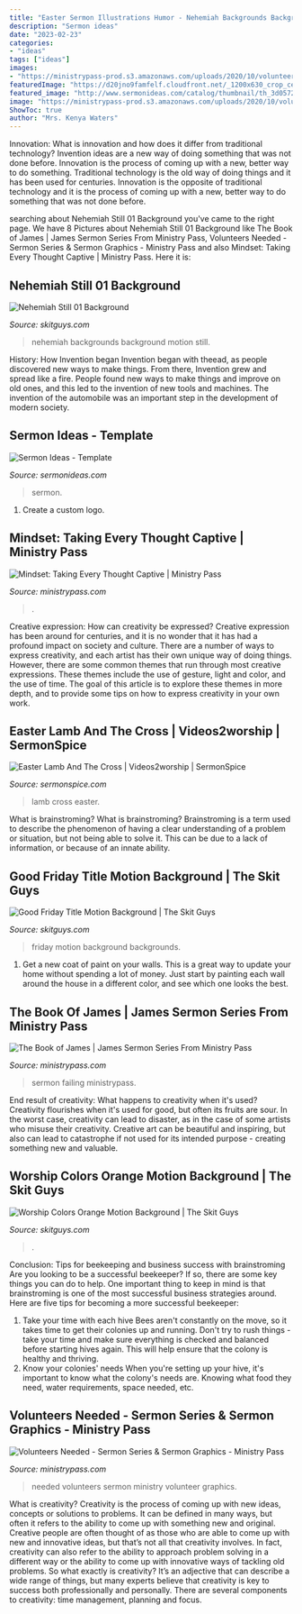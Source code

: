 ```yaml
---
title: "Easter Sermon Illustrations Humor - Nehemiah Backgrounds Background Motion Still"
description: "Sermon ideas"
date: "2023-02-23"
categories:
- "ideas"
tags: ["ideas"]
images:
- "https://ministrypass-prod.s3.amazonaws.com/uploads/2020/10/volunteer-title-1-Wide-16x9-1.jpg"
featuredImage: "https://d20jno9famfelf.cloudfront.net/_1200x630_crop_center-center_82_none/Nehemiah_Still_01_CNM-HD.jpg?mtime=20180720120500"
featured_image: "http://www.sermonideas.com/catalog/thumbnail/th_3d057283-a643-4.jpg"
image: "https://ministrypass-prod.s3.amazonaws.com/uploads/2020/10/volunteer-title-1-Wide-16x9-1.jpg"
ShowToc: true
author: "Mrs. Kenya Waters"
---
```



Innovation: What is innovation and how does it differ from traditional technology?
Invention ideas are a new way of doing something that was not done before. Innovation is the process of coming up with a new, better way to do something. Traditional technology is the old way of doing things and it has been used for centuries. Innovation is the opposite of traditional technology and it is the process of coming up with a new, better way to do something that was not done before.

	

		
searching about Nehemiah Still 01 Background you've came to the right page. We have 8 Pictures about Nehemiah Still 01 Background like The Book of James | James Sermon Series From Ministry Pass, Volunteers Needed - Sermon Series &amp; Sermon Graphics - Ministry Pass and also Mindset: Taking Every Thought Captive | Ministry Pass. Here it is:
		
    
## Nehemiah Still 01 Background

<img loading=lazy src="https://d20jno9famfelf.cloudfront.net/_1200x630_crop_center-center_82_none/Nehemiah_Still_01_CNM-HD.jpg?mtime=20180720120500" onerror="this.onerror=null;this.src='https://tse3.mm.bing.net/th?id=OIP.qFsPuFnjO5moFEFILXN4xgHaD4&amp;pid=15.1';" alt="Nehemiah Still 01 Background">

_Source: skitguys.com_

>nehemiah backgrounds background motion still. 

	

History: How Invention began
Invention began with theead, as people discovered new ways to make things. From there, Invention grew and spread like a fire. People found new ways to make things and improve on old ones, and this led to the invention of new tools and machines. The invention of the automobile was an important step in the development of modern society.

    
## Sermon Ideas - Template

<img loading=lazy src="http://www.sermonideas.com/catalog/thumbnail/th_3d057283-a643-4.jpg" onerror="this.onerror=null;this.src='https://tse1.mm.bing.net/th?id=OIP.r1Un03woLZbXxMGn8sWkMwAAAA&amp;pid=15.1';" alt="Sermon Ideas - Template">

_Source: sermonideas.com_

>sermon. 

	

1. Create a custom logo.

    
## Mindset: Taking Every Thought Captive | Ministry Pass

<img loading=lazy src="https://ministrypass-prod.s3.amazonaws.com/uploads/2020/12/Mindset-Taking-Every-Thought-Captive-Sermon-Series.jpg" onerror="this.onerror=null;this.src='https://tse3.mm.bing.net/th?id=OIP.P9gZ201v73GgcOQTYz-8QQHaEL&amp;pid=15.1';" alt="Mindset: Taking Every Thought Captive | Ministry Pass">

_Source: ministrypass.com_

>. 

	

Creative expression: How can creativity be expressed?
Creative expression has been around for centuries, and it is no wonder that it has had a profound impact on society and culture. There are a number of ways to express creativity, and each artist has their own unique way of doing things. However, there are some common themes that run through most creative expressions. These themes include the use of gesture, light and color, and the use of time. The goal of this article is to explore these themes in more depth, and to provide some tips on how to express creativity in your own work.

    
## Easter Lamb And The Cross | Videos2worship | SermonSpice

<img loading=lazy src="http://sermonspiceuploads.s3.amazonaws.com/2259/fp_44942/2259_6ee1c23c_full.jpg" onerror="this.onerror=null;this.src='https://tse1.mm.bing.net/th?id=OIP.-bmt5HSvjPywBu5lx7U-cwHaEK&amp;pid=15.1';" alt="Easter Lamb And The Cross | Videos2worship | SermonSpice">

_Source: sermonspice.com_

>lamb cross easter. 

	

What is brainstroming?
What is brainstroming? Brainstroming is a term used to describe the phenomenon of having a clear understanding of a problem or situation, but not being able to solve it. This can be due to a lack of information, or because of an innate ability.

    
## Good Friday Title Motion Background | The Skit Guys

<img loading=lazy src="https://skitguys.com/media/images/video/_1200x630_crop_center-center_82_none/Good_Friday_Title_Still_Shift-HD.jpg?mtime=1532041975" onerror="this.onerror=null;this.src='https://tse1.mm.bing.net/th?id=OIP.vYN8gPPefqrr90QbzJj1mQHaD4&amp;pid=15.1';" alt="Good Friday Title Motion Background | The Skit Guys">

_Source: skitguys.com_

>friday motion background backgrounds. 

	

1. Get a new coat of paint on your walls. This is a great way to update your home without spending a lot of money. Just start by painting each wall around the house in a different color, and see which one looks the best.

    
## The Book Of James | James Sermon Series From Ministry Pass

<img loading=lazy src="https://ministrypass-prod.s3.amazonaws.com/uploads/2021/05/The-Book-Of-James-Sermon-Series-576x324.jpg" onerror="this.onerror=null;this.src='https://tse2.mm.bing.net/th?id=OIP.F-jCfKiGRY-rCnhlko1emwHaEK&amp;pid=15.1';" alt="The Book of James | James Sermon Series From Ministry Pass">

_Source: ministrypass.com_

>sermon failing ministrypass. 

	

End result of creativity: What happens to creativity when it's used?
Creativity flourishes when it's used for good, but often its fruits are sour. In the worst case, creativity can lead to disaster, as in the case of some artists who misuse their creativity. Creative art can be beautiful and inspiring, but also can lead to catastrophe if not used for its intended purpose - creating something new and valuable.

    
## Worship Colors Orange Motion Background | The Skit Guys

<img loading=lazy src="https://skitguys.com/media/images/video/_1200x630_crop_center-center_82_none/Worship_Colors_Orange_Still_Shift_Worship-HD.jpg?mtime=1532042043" onerror="this.onerror=null;this.src='https://tse3.mm.bing.net/th?id=OIP.fk68u779gXL5yDxNpv6fWwHaD4&amp;pid=15.1';" alt="Worship Colors Orange Motion Background | The Skit Guys">

_Source: skitguys.com_

>. 

	

Conclusion: Tips for beekeeping and business success with brainstroming
Are you looking to be a successful beekeeper? If so, there are some key things you can do to help. One important thing to keep in mind is that brainstroming is one of the most successful business strategies around. Here are five tips for becoming a more successful beekeeper:

1. Take your time with each hive
Bees aren't constantly on the move, so it takes time to get their colonies up and running. Don't try to rush things - take your time and make sure everything is checked and balanced before starting hives again. This will help ensure that the colony is healthy and thriving.
2. Know your colonies' needs
When you're setting up your hive, it's important to know what the colony's needs are. Knowing what food they need, water requirements, space needed, etc.

    
## Volunteers Needed - Sermon Series &amp; Sermon Graphics - Ministry Pass

<img loading=lazy src="https://ministrypass-prod.s3.amazonaws.com/uploads/2020/10/volunteer-title-1-Wide-16x9-1.jpg" onerror="this.onerror=null;this.src='https://tse1.mm.bing.net/th?id=OIP.TMKc0RoJmN1YWmKS3FvL8wHaEK&amp;pid=15.1';" alt="Volunteers Needed - Sermon Series &amp; Sermon Graphics - Ministry Pass">

_Source: ministrypass.com_

>needed volunteers sermon ministry volunteer graphics. 

	

What is creativity?
Creativity is the process of coming up with new ideas, concepts or solutions to problems. It can be defined in many ways, but often it refers to the ability to come up with something new and original. Creative people are often thought of as those who are able to come up with new and innovative ideas, but that’s not all that creativity involves. In fact, creativity can also refer to the ability to approach problem solving in a different way or the ability to come up with innovative ways of tackling old problems.
So what exactly is creativity? It’s an adjective that can describe a wide range of things, but many experts believe that creativity is key to success both professionally and personally. There are several components to creativity: time management, planning and focus.

